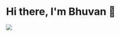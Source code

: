# Hi there, I'm Bhuvan 👋

<img src="https://drive.google.com/file/d/1_AKK4Qgx_g40J5b0jZjiJMfpqKc508WB/view?usp=sharing">
<!--
**bruvan/bruvan** is a ✨ _special_ ✨ repository because its `README.md` (this file) appears on your GitHub profile.

Here are some ideas to get you started:

- 🔭 I’m currently working on ...
- 🌱 I’m currently learning ...
- 👯 I’m looking to collaborate on ...
- 🤔 I’m looking for help with ...
- 💬 Ask me about ...
- 📫 How to reach me: ...
- 😄 Pronouns: ...
- ⚡ Fun fact: ...
-->
